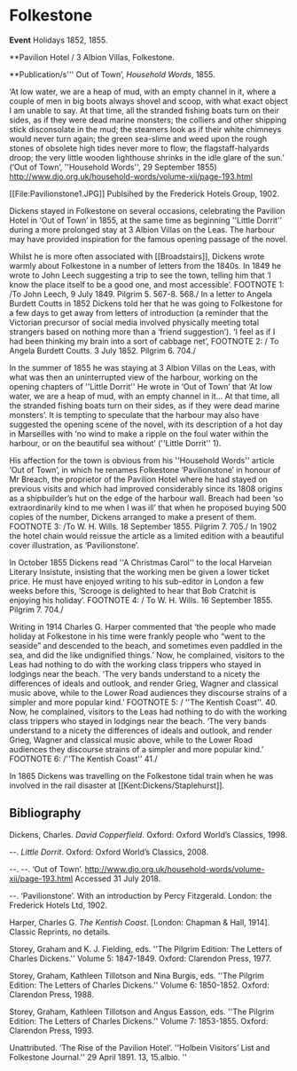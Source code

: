 # Folkestone

**Event** Holidays 1852, 1855.

**Pavilion Hotel / 3 Albion Villas, Folkestone.

**Publication/s''' Out of Town’, _Household Words_, 1855.

‘At low water, we are a heap of mud, with an empty channel in it, where a couple of men in big boots always shovel and scoop, with what exact object I am unable to say. At that time, all the stranded fishing boats turn on their sides, as if they were dead marine monsters; the colliers and other shipping stick disconsolate in the mud; the steamers look as if their white chimneys would never turn again; the green sea-slime and weed upon the rough stones of obsolete high tides never more to flow; the flagstaff-halyards droop; the very little wooden lighthouse shrinks in the idle glare of the sun.’ (‘Out of Town’, ''Household Words'', 29 September 1855) http://www.djo.org.uk/household-words/volume-xii/page-193.html

[[File:Pavilionstone1.JPG]] Publsihed by the Frederick Hotels Group, 1902.

Dickens stayed in Folkestone on several occasions, celebrating the Pavilion Hotel in ‘Out of Town’ in 1855, at the same time as beginning ''Little Dorrit'' during a more prolonged stay at 3 Albion Villas on the Leas. The harbour may have provided inspiration for the famous opening passage of the novel.


Whilst he is more often associated with [[Broadstairs]], Dickens wrote warmly about Folkestone in a number of letters from the 1840s. In 1849 he wrote to John Leech suggesting a trip to see the town, telling him that ‘I know the place itself to be a good one, and most accessible’. FOOTNOTE 1: /To John Leech, 9 July 1849. Pilgrim 5. 567-8. 568./ In a letter to Angela Burdett Coutts in 1852 Dickens told her that he was going to Folkestone for a few days to get away from letters of introduction (a reminder that the Victorian precursor of social media involved physically meeting total strangers based on nothing more than a ‘friend suggestion’). ‘I feel as if I had been thinking my brain into a sort of cabbage net’, FOOTNOTE 2: / To Angela Burdett Coutts. 3 July 1852. Pilgrim 6. 704./

In the summer of 1855 he was staying at 3 Albion Villas on the Leas, with what was then an uninterrupted view of the harbour, working on the opening chapters of ''Little Dorrit'' He wrote in ‘Out of Town’ that ‘At low water, we are a heap of mud, with an empty channel in it…  At that time, all the stranded fishing boats turn on their sides, as if they were dead marine monsters’. It is tempting to speculate that the harbour may also have suggested the opening scene of the novel, with its description of a hot day in Marseilles with ‘no wind to make a ripple on the foul water within the harbour, or on the beautiful sea without’ (''Little Dorrit'' 1).

His affection for the town is obvious from his ''Household Words'' article ‘Out of Town’, in which he renames Folkestone ‘Pavilionstone’ in honour of Mr Breach, the proprietor of the Pavilion Hotel where he had stayed on previous visits and which had improved considerably since its 1808 origins as a shipbuilder’s hut on the edge of the harbour wall. Breach had been ‘so extraordinarily kind to me when I was ill’ that when he proposed buying 500 copies of the number, Dickens arranged to make a present of them. FOOTNOTE 3: /To W. H. Wills. 18 September 1855. Pilgrim 7. 705./  In 1902 the hotel chain would reissue the article as a limited edition with a beautiful cover illustration, as ‘Pavilionstone’.

In October 1855 Dickens read ''A Christmas Carol'' to the local Harveian Literary Insistute, insisting that the working men be given a lower ticket price. He must have enjoyed writing to his sub-editor in London a few weeks before this, ‘Scrooge is delighted to hear that Bob Cratchit is enjoying his holiday’. FOOTNOTE 4: / To W. H. Wills. 16 September 1855. Pilgrim 7. 704./

Writing in 1914 Charles G. Harper commented that ‘the people who made holiday at Folkestone in his time were frankly people who “went to the seaside” and descended to the beach, and sometimes even paddled in the sea, and did the like undignified things.’  Now, he complained, visitors to the Leas had nothing to do with the working class trippers who stayed in lodgings near the beach. ‘The very bands understand to a nicety the differences of ideals and outlook, and render Grieg, Wagner and classical music above, while to the Lower Road audiences they discourse strains of a simpler and more popular kind.’ FOOTNOTE 5: / ''The Kentish Coast''. 40. Now, he complained, visitors to the Leas had nothing to do with the working class trippers who stayed in lodgings near the beach. ‘The very bands understand to a nicety the differences of ideals and outlook, and render Grieg, Wagner and classical music above, while to the Lower Road audiences they discourse strains of a simpler and more popular kind.’ FOOTNOTE 6: /''The Kentish Coast'' 41./

In 1865 Dickens was travelling on the Folkestone tidal train when he was involved in the rail disaster at [[Kent:Dickens/Staplehurst]].

## Bibliography

Dickens, Charles. _David Copperfield_. Oxford: Oxford World’s Classics, 1998. 

--. _Little Dorrit_. Oxford: Oxford World’s Classics, 2008.

--. --. ‘Out of Town’. http://www.djo.org.uk/household-words/volume-xii/page-193.html Accessed 31 July 2018.

--. ‘Pavilionstone’. With an introduction by Percy Fitzgerald. London: the Frederick Hotels Ltd, 1902.

Harper, Charles G. _The Kentish Coast_. [London: Chapman & Hall, 1914]. Classic Reprints, no details.

Storey, Graham and K. J. Fielding, eds. ''The Pilgrim Edition: The Letters of Charles Dickens.'' Volume 5: 1847-1849. Oxford: Clarendon Press, 1977.

Storey, Graham, Kathleen Tillotson and Nina Burgis, eds. ''The Pilgrim Edition: The Letters of Charles Dickens.'' Volume 6: 1850-1852. Oxford: Clarendon Press, 1988.

Storey, Graham, Kathleen Tillotson and Angus Easson, eds. ''The Pilgrim Edition: The Letters of Charles Dickens.'' Volume 7: 1853-1855. Oxford: Clarendon Press, 1993.

Unattributed. ‘The Rise of the Pavilion Hotel’. ''Holbein Visitors’ List and Folkestone Journal.''   29 April 1891. 13, 15.albio.
''
